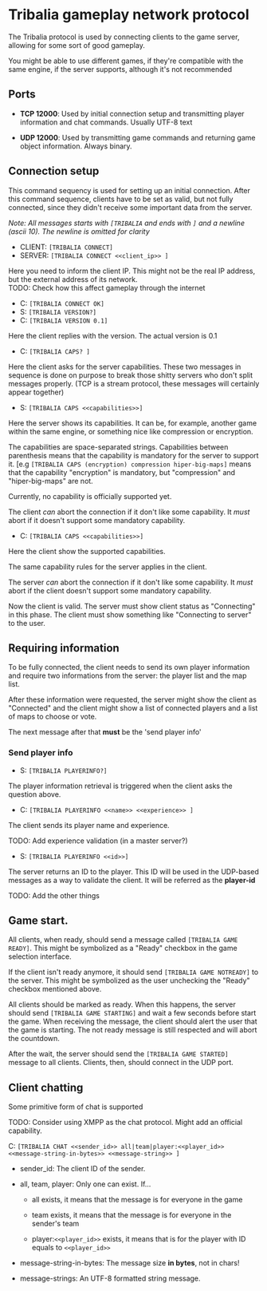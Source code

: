 # Tribalia gameplay network protocol

The Tribalia protocol is used by connecting clients to the game server, allowing for 
some sort of good gameplay.

You might be able to use different games, if they're compatible with the same 
engine, if the server supports, although it's not recommended

## Ports

 - **TCP 12000**: Used by initial connection setup and transmitting player
   information and chat commands. Usually UTF-8 text
 
 - **UDP 12000**: Used by transmitting game commands and returning game object
   information. Always binary.
   
## Connection setup
   
This command sequency is used for setting up an initial connection. After this
command sequence, clients have to be set as valid, but not fully connected,
since they didn't receive some important data from the server.

_Note: All messages starts with `[TRIBALIA` and ends with `]` and a newline
(ascii 10). The newline is omitted for clarity_

 - CLIENT: `[TRIBALIA CONNECT]`
 - SERVER: `[TRIBALIA CONNECT <<client_ip>> ]`
 
 Here you need to inform the client IP. This might not be the real IP address,
 but the external address of its network.  
  TODO: Check how this affect gameplay through the internet
 
 - C: `[TRIBALIA CONNECT OK]`
 - S: `[TRIBALIA VERSION?]`
 - C: `[TRIBALIA VERSION 0.1]`
 
 Here the client replies with the version. The actual version is 0.1
 
 - C: `[TRIBALIA CAPS? ]`
 
 Here the client asks for the server capabilities. These two messages in
 sequence is done on purpose to break those shitty servers who don't split
 messages properly. (TCP is a stream protocol, these messages will certainly
 appear together)
 
 - S: `[TRIBALIA CAPS <<capabilities>>]`
 
 Here the server shows its capabilities. It can be, for example, another game
 within the same engine, or something nice like compression or encryption.  
 
 The capabilities are space-separated strings. Capabilities between parenthesis
 means that the capability is mandatory for the server to support it.
 [e.g `[TRIBALIA CAPS (encryption) compression hiper-big-maps]` means that the
 capability "encryption" is mandatory, but "compression" and "hiper-big-maps"
 are not.  
 
 Currently, no capability is officially supported yet.  
 
 The client _can_ abort the connection if it don't like some capability. It
 _must_ abort if it doesn't support some mandatory capability.
 
 - C: `[TRIBALIA CAPS <<capabilities>>]`
 
 Here the client show the supported capabilities.  
 
 The same capability rules for the server applies in the client.  
 
 The server _can_ abort the connection if it don't like some capability. It
 _must_ abort if the client doesn't support some mandatory capability.
 
 
 Now the client is valid. The server must show client status as "Connecting" in
 this phase. The client must show something like "Connecting to server" to the
 user.
 
## Requiring information

To be fully connected, the client needs to send its own player information and
require two informations from the server: the player list and the map list.

After these information were requested, the server might show the client as
"Connected" and the client might show a list of connected players and a list of
maps to choose or vote.

The next message after that **must** be the 'send player info'

### Send player info

 - S: `[TRIBALIA PLAYERINFO?]`
 
 The player information retrieval is triggered when the client asks the question
 above.
 
 - C: `[TRIBALIA PLAYERINFO <<name>> <<experience>> ]`
 
 The client sends its player name and experience.
 
 TODO: Add experience validation (in a master server?)
 
 - S: `[TRIBALIA PLAYERINFO <<id>>]`
 
 The server returns an ID to the player. This ID will be used in the UDP-based
 messages as a way to validate the client. It will be referred as the
 **player-id**
 
 
 TODO: Add the other things
 
## Game start.
 
All clients, when ready, should send a message called `[TRIBALIA GAME
READY]`. This might be symbolized as a "Ready" checkbox in the game selection
interface.
 
If the client isn't ready anymore, it should send `[TRIBALIA GAME NOTREADY]` to
the server. This might be symbolized as the user unchecking the "Ready" checkbox
mentioned above.

All clients should be marked as ready. When this happens, the server should send
`[TRIBALIA GAME STARTING]` and wait a few seconds before start the game. When
receiving the message, the client should alert the user that the game is
starting. The not ready message is still respected and will abort the countdown.

After the wait, the server should send the `[TRIBALIA GAME STARTED]` message to
all clients. Clients, then, should connect in the UDP port.
 

## Client chatting

Some primitive form of chat is supported

TODO: Consider using XMPP as the chat protocol. Might add an official
capability.

C: `[TRIBALIA CHAT <<sender_id>> all|team|player:<<player_id>>
  <<message-string-in-bytes>> <<message-string>> ]`
  
  * sender_id: The client ID of the sender.
  
  * all, team, player: Only one can exist. If...
  
	  - all exists, it means that the message is for everyone in the game
   
	  - team exists, it means that the message is for everyone in the sender's team
   
	  - player:`<<player_id>>` exists, it means that is for the player with 
  ID equals to `<<player_id>>`
	 
  * message-string-in-bytes: The message size **in bytes**, not in chars!
  
  * message-strings: An UTF-8 formatted string message.
 
 
 
 
